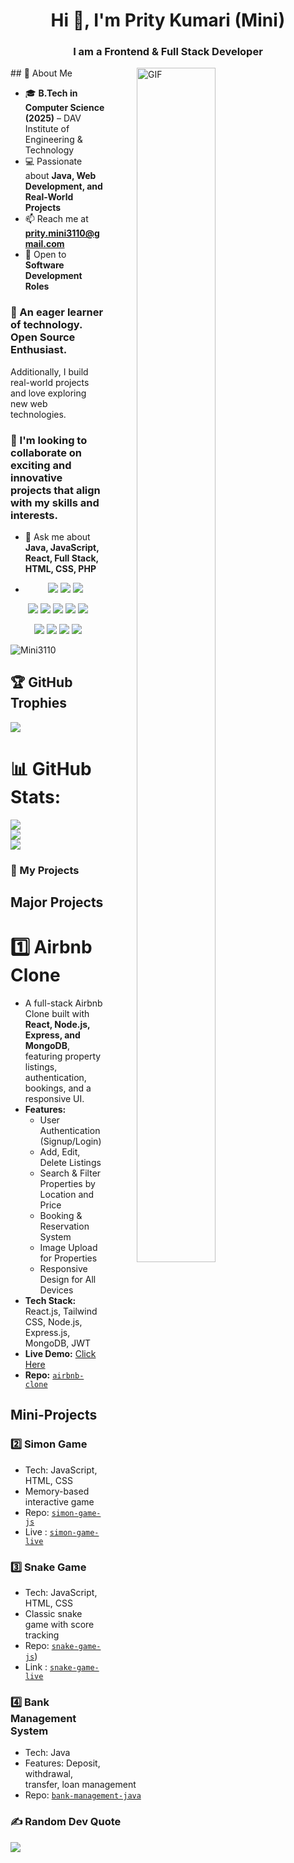 <h1 align="center">Hi 👋, I'm Prity Kumari (Mini)</h1>
<h3 align="center">I am a Frontend & Full Stack Developer</h3>

<img align="right" alt="GIF" src="https://i.giphy.com/media/L1R1tvI9svkIWwpVYr/giphy.webp" width="50%" height="70%" style="margin:0 50px;">
## 💫 About Me

- 🎓 **B.Tech in Computer Science (2025)** – DAV Institute of Engineering & Technology  
- 💻 Passionate about **Java, Web Development, and Real-World Projects**  
- 📫 Reach me at **[prity.mini3110@gmail.com](mailto:prity.mini3110@gmail.com)**  
- 💼 Open to **Software Development Roles**

### 🌱 An eager learner of technology. Open Source Enthusiast.  
Additionally, I build real-world projects and love exploring new web technologies.  
### 💞️ I'm looking to collaborate on exciting and innovative projects that align with my skills and interests.

- 💬 Ask me about **Java, JavaScript, React, Full Stack, HTML, CSS, PHP**

- <p align="center">
  <!-- Programming -->
  <img src="https://img.shields.io/badge/Java-ED8B00?style=for-the-badge&logo=java&logoColor=white" />
  <img src="https://img.shields.io/badge/C-00599C?style=for-the-badge&logo=c&logoColor=white" />
  <img src="https://img.shields.io/badge/C++-00599C?style=for-the-badge&logo=c%2B%2B&logoColor=white" />
</p>

<p align="center">
  <!-- Web -->
  <img src="https://img.shields.io/badge/HTML5-E34F26?style=for-the-badge&logo=html5&logoColor=white" />
  <img src="https://img.shields.io/badge/CSS3-1572B6?style=for-the-badge&logo=css3&logoColor=white" />
  <img src="https://img.shields.io/badge/JavaScript-F7DF1E?style=for-the-badge&logo=javascript&logoColor=black" />
  <img src="https://img.shields.io/badge/React-61DAFB?style=for-the-badge&logo=react&logoColor=black" />
  <img src="https://img.shields.io/badge/Bootstrap-7952B3?style=for-the-badge&logo=bootstrap&logoColor=white" />
</p>

<p align="center">
  <!-- Database & Tools -->
  <img src="https://img.shields.io/badge/MySQL-4479A1?style=for-the-badge&logo=mysql&logoColor=white" />
  <img src="https://img.shields.io/badge/Oracle-F80000?style=for-the-badge&logo=oracle&logoColor=white" />
  <img src="https://img.shields.io/badge/Git-F05032?style=for-the-badge&logo=git&logoColor=white" />
  <img src="https://img.shields.io/badge/GitHub-181717?style=for-the-badge&logo=github&logoColor=white" />
</p>


<p align="left"> <img src="https://komarev.com/ghpvc/?username=Mini3110&label=Profile%20views&color=0e75b6&style=flat" alt="Mini3110" /> </p>

## 🏆 GitHub Trophies
![](https://github-profile-trophy.vercel.app/?username=guptaprity&theme=gruvbox&no-frame=false&no-bg=false&margin-w=4)


# 📊 GitHub Stats:
![](https://github-readme-stats.vercel.app/api?username=guptaprity&theme=radical&hide_border=false&include_all_commits=false&count_private=false)<br/>
![](https://nirzak-streak-stats.vercel.app/?user=guptaprity&theme=radical&hide_border=false)<br/>
![](https://github-readme-stats.vercel.app/api/top-langs/?username=guptaprity&theme=radical&hide_border=false&include_all_commits=false&count_private=false&layout=compact)

### 📂 My Projects
## Major Projects

#  1️⃣ **Airbnb Clone**
- A full-stack Airbnb Clone built with **React, Node.js, Express, and MongoDB**, featuring property listings, authentication, bookings, and a responsive UI.
- **Features:**
  - User Authentication (Signup/Login)
  - Add, Edit, Delete Listings
  - Search & Filter Properties by Location and Price
  - Booking & Reservation System
  - Image Upload for Properties
  - Responsive Design for All Devices
- **Tech Stack:** React.js, Tailwind CSS, Node.js, Express.js, MongoDB, JWT
- **Live Demo:** [Click Here](https://airbnb-clone-tts5.onrender.com/listings)
- **Repo:** [`airbnb-clone`](https://github.com/guptaprity/airbnb-clone)

## Mini-Projects

### 2️⃣ **Simon Game**
- Tech: JavaScript, HTML, CSS  
- Memory-based interactive game  
- Repo: [`simon-game-js`](https://github.com/guptaprity/SimonGame)
- Live : [`simon-game-live`](https://github.com/guptaprity/SimonGame)

### 3️⃣ **Snake Game**
- Tech: JavaScript, HTML, CSS  
- Classic snake game with score tracking  
- Repo: [`snake-game-js`](https://github.com/guptaprity/SnakeGame))
- Link : [`snake-game-live`](https://guptaprity.github.io/SnakeGame/)

### 4️⃣ **Bank Management System**
- Tech: Java  
- Features: Deposit, withdrawal, transfer, loan management  
- Repo: [`bank-management-java`]()

### ✍️ Random Dev Quote
![](https://quotes-github-readme.vercel.app/api?type=horizontal&theme=dark)
